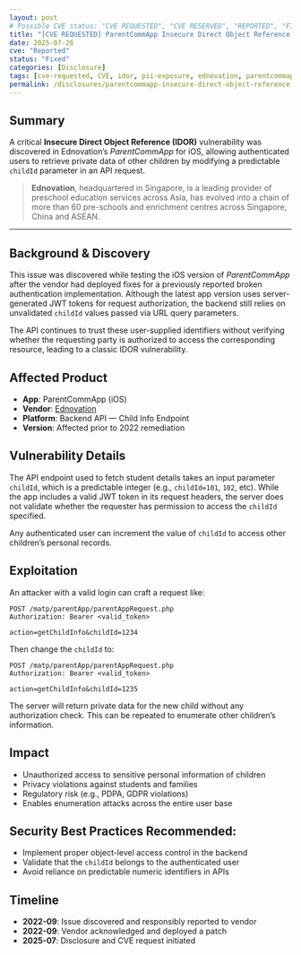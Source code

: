 ```yaml
---
layout: post
# Possible CVE status: "CVE REQUESTED", "CVE RESERVED", "REPORTED", "FIXED", "FIXED – NO CVE", "NO RESPONSE", "UNPATCHED", "CVE-YYYY-NNNNN"
title: "[CVE REQUESTED] ParentCommApp Insecure Direct Object Reference (IDOR)"
date: 2025-07-26
cve: "Reported"
status: "Fixed"
categories: [Disclosure]
tags: [cve-requested, CVE, idor, pii-exposure, ednovation, parentcommapp, vulnerability, ios, api]
permalink: /disclosures/parentcommapp-insecure-direct-object-reference-idor/
---
```


## Summary

A critical **Insecure Direct Object Reference (IDOR)** vulnerability was discovered in Ednovation’s *ParentCommApp* for iOS, allowing authenticated users to retrieve private data of other children by modifying a predictable `childId` parameter in an API request.

> **Ednovation**, headquartered in Singapore, is a leading provider of preschool education services across Asia, has evolved into a chain of more than 60 pre-schools and enrichment centres across Singapore, China and ASEAN.

---

## Background & Discovery

This issue was discovered while testing the iOS version of *ParentCommApp* after the vendor had deployed fixes for a previously reported broken authentication implementation. Although the latest app version uses server-generated JWT tokens for request authorization, the backend still relies on unvalidated `childId` values passed via URL query parameters.

The API continues to trust these user-supplied identifiers without verifying whether the requesting party is authorized to access the corresponding resource, leading to a classic IDOR vulnerability.

## Affected Product

- **App**: ParentCommApp (iOS)
- **Vendor**: [Ednovation](https://ednovation.com)
- **Platform**: Backend API — Child Info Endpoint
- **Version**: Affected prior to 2022 remediation

## Vulnerability Details

The API endpoint used to fetch student details takes an input parameter `childId`, which is a predictable integer (e.g., `childId=101`, `102`, etc). While the app includes a valid JWT token in its request headers, the server does not validate whether the requester has permission to access the `childId` specified.

Any authenticated user can increment the value of `childId` to access other children’s personal records.

## Exploitation

An attacker with a valid login can craft a request like:

```http
POST /matp/parentApp/parentAppRequest.php
Authorization: Bearer <valid_token>

action=getChildInfo&childId=1234
```

Then change the `childId` to:

```http
POST /matp/parentApp/parentAppRequest.php
Authorization: Bearer <valid_token>

action=getChildInfo&childId=1235
```

The server will return private data for the new child without any authorization check. This can be repeated to enumerate other children’s information.

## Impact

- Unauthorized access to sensitive personal information of children
- Privacy violations against students and families
- Regulatory risk (e.g., PDPA, GDPR violations)
- Enables enumeration attacks across the entire user base

## **Security Best Practices Recommended**:

- Implement proper object-level access control in the backend
- Validate that the `childId` belongs to the authenticated user
- Avoid reliance on predictable numeric identifiers in APIs

## Timeline

- **2022-09**: Issue discovered and responsibly reported to vendor  
- **2022-09**: Vendor acknowledged and deployed a patch  
- **2025-07**: Disclosure and CVE request initiated  